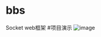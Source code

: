 # bbs
Socket  web框架
#项目演示
![image](https://github.com/LZY346310517/bbs/blob/master/%E6%96%B0%E8%A7%86%E9%A2%91%20(1).gif)
